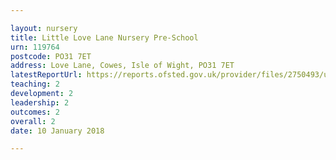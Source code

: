 ```yaml
---

layout: nursery
title: Little Love Lane Nursery Pre-School
urn: 119764
postcode: PO31 7ET
address: Love Lane, Cowes, Isle of Wight, PO31 7ET
latestReportUrl: https://reports.ofsted.gov.uk/provider/files/2750493/urn/119764.pdf
teaching: 2
development: 2
leadership: 2
outcomes: 2
overall: 2
date: 10 January 2018

---
```

